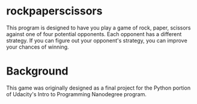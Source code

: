 # rockpaperscissors

This program is designed to have you play a game of rock, paper, scissors against one of four potential opponents. 
Each opponent has a different strategy. If you can figure out your opponent's strategy, you can improve your chances 
of winning. 

# Background

This game was originally designed as a final project for the Python portion of Udacity's Intro to Programming 
Nanodegree program.
